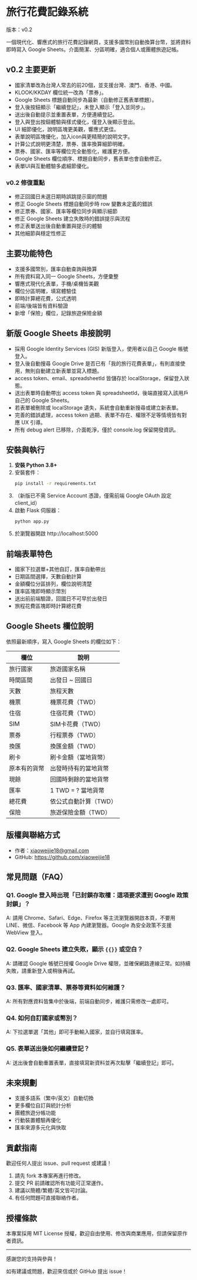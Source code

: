 # 旅行花費記錄系統

版本：v0.2

一個現代化、響應式的旅行花費記錄網頁，支援多國幣別自動換算台幣，並將資料即時寫入 Google Sheets。介面簡潔、分區明確，適合個人或團體旅遊記帳。

## v0.2 主要更新
- 國家清單改為台灣人常去的前20個，並支援台灣、澳門、香港、中國。
- KLOOK/KKDAY 欄位統一改為「票券」。
- Google Sheets 標題自動同步為最新（自動修正舊表單標題）。
- 登入後按鈕顯示「繼續登記」，未登入顯示「登入並同步」。
- 送出後自動提示並重置表單，方便連續登記。
- 登入與登出按鈕體驗與樣式優化，僅登入後顯示登出。
- UI 細節優化，說明區塊更美觀，響應式更佳。
- 表單說明區塊優化，加入icon與更精簡的說明文字。
- 計算公式說明更清楚，票券、匯率換算細節明確。
- 票券、國家、匯率等欄位完全動態化，維護更方便。
- Google Sheets 欄位順序、標題自動同步，舊表單也會自動修正。
- 表單UI與互動體驗多處細節優化。

### v0.2 修復重點
- 修正回國日未選日期時誤跳提示窗的問題
- 修正 Google Sheets 標題自動同步時 row 變數未定義的錯誤
- 修正票券、國家、匯率等欄位同步與顯示細節
- 修正 Google Sheets 建立失敗時的錯誤提示與流程
- 修正表單送出後自動重置與提示的體驗
- 其他細節與穩定性修正

## 主要功能特色
- 支援多國幣別，匯率自動查詢與換算
- 所有資料寫入同一 Google Sheets，方便彙整
- 響應式現代化表單，手機/桌機皆美觀
- 欄位分區明確，填寫體驗佳
- 即時計算總花費，公式透明
- 前端/後端皆有資料驗證
- 新增「保險」欄位，記錄旅遊保險金額

## 新版 Google Sheets 串接說明
- 採用 Google Identity Services (GIS) 新版登入，使用者以自己 Google 帳號登入。
- 登入後自動搜尋 Google Drive 是否已有「我的旅行花費表單」，有則直接使用，無則自動建立新表單並寫入標題。
- access token、email、spreadsheetId 皆儲存於 localStorage，保留登入狀態。
- 送出表單時自動帶出 access token 與 spreadsheetId，後端直接寫入該用戶自己的 Google Sheets。
- 若表單被刪除或 localStorage 遺失，系統會自動重新搜尋或建立新表單。
- 完善的錯誤處理，access token 過期、表單不存在、權限不足等情境皆有對應 UX 引導。
- 所有 debug alert 已移除，介面乾淨，僅於 console.log 保留開發資訊。

## 安裝與執行
1. **安裝 Python 3.8+**
2. 安裝套件：
   ```sh
   pip install -r requirements.txt
   ```
3. （新版已不需 Service Account 憑證，僅需前端 Google OAuth 設定 client_id）
4. 啟動 Flask 伺服器：
   ```sh
   python app.py
   ```
5. 於瀏覽器開啟 http://localhost:5000

## 前端表單特色
- 國家下拉選單+其他自訂，匯率自動帶出
- 日期區間選擇，天數自動計算
- 金額欄位分區排列，欄位說明清楚
- 匯率區塊即時顯示幣別
- 送出前前端驗證，回國日不可早於出發日
- 旅程花費區塊即時計算總花費

## Google Sheets 欄位說明
依照最新順序，寫入 Google Sheets 的欄位如下：

| 欄位         | 說明                         |
|--------------|------------------------------|
| 旅行國家     | 旅遊國家名稱                |
| 時間區間     | 出發日 ~ 回國日              |
| 天數         | 旅程天數                     |
| 機票         | 機票花費（TWD）              |
| 住宿         | 住宿花費（TWD）              |
| SIM          | SIM卡花費（TWD）             |
| 票券         | 行程票券（TWD）              |
| 換匯         | 換匯金額（TWD）              |
| 刷卡         | 刷卡金額（當地貨幣）         |
| 原本有的貨幣 | 出發時持有的當地貨幣         |
| 現餘         | 回國時剩餘的當地貨幣         |
| 匯率         | 1 TWD = ? 當地貨幣           |
| 總花費       | 依公式自動計算（TWD）        |
| 保險         | 旅遊保險金額（TWD）            |

## 版權與聯絡方式
- 作者：xiaoweijie18@gmail.com
- GitHub: https://github.com/xiaoweijie18 

## 常見問題（FAQ）

### Q1. Google 登入時出現「已封鎖存取權：這項要求遭到 Google 政策封鎖」？
A: 請用 Chrome、Safari、Edge、Firefox 等主流瀏覽器開啟本頁，不要用 LINE、微信、Facebook 等 App 內建瀏覽器。Google 為安全政策不支援 WebView 登入。

### Q2. Google Sheets 建立失敗，顯示 `{{}}` 或空白？
A: 請確認 Google 帳號已授權 Google Drive 權限，並確保網路連線正常。如持續失敗，請重新登入或稍後再試。

### Q3. 匯率、國家清單、票券等資料如何維護？
A: 所有對應資料皆集中於後端，前端自動同步，維護只需修改一處即可。

### Q4. 如何自訂國家或幣別？
A: 下拉選單選「其他」即可手動輸入國家，並自行填寫匯率。

### Q5. 表單送出後如何繼續登記？
A: 送出後會自動重置表單，直接填寫新資料並再次點擊「繼續登記」即可。

## 未來規劃
- 支援多語系（繁中/英文）自動切換
- 更多欄位自訂與統計分析
- 團體旅遊分帳功能
- 行動裝置體驗再優化
- 匯率來源多元化與快取

## 貢獻指南
歡迎任何人提出 issue、pull request 或建議！
1. 請先 fork 本專案再進行修改。
2. 提交 PR 前請確認所有功能可正常運作。
3. 建議以簡體/繁體/英文皆可討論。
4. 有任何問題可直接聯絡作者。

## 授權條款
本專案採用 MIT License 授權，歡迎自由使用、修改與商業應用，但請保留原作者資訊。

---

感謝您的支持與參與！

如有建議或問題，歡迎來信或於 GitHub 提出 issue！ 